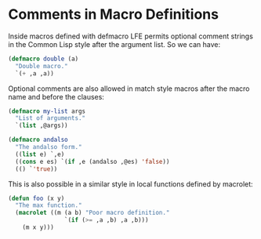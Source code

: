 # Comments in Macro Definitions

Inside macros defined with defmacro LFE permits optional comment
strings in the Common Lisp style after the argument list. So we can
have:

```lisp
(defmacro double (a)
  "Double macro."
  `(+ ,a ,a))
```

Optional comments are also allowed in match style macros after the
macro name and before the clauses:

```lisp
(defmacro my-list args
  "List of arguments."
  `(list ,@args))
```

```lisp
(defmacro andalso
  "The andalso form."
  ((list e) `,e)
  ((cons e es) `(if ,e (andalso ,@es) 'false))
  (() `'true))
```

This is also possible in a similar style in local functions defined by
macrolet:

```lisp
(defun foo (x y)
  "The max function."
  (macrolet ((m (a b) "Poor macro definition."
                `(if (>= ,a ,b) ,a ,b)))
    (m x y)))
```